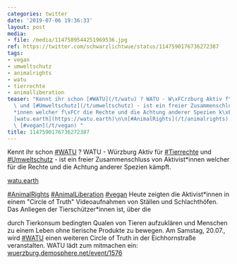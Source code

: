 ```yaml
---
categories: twitter
date: '2019-07-06 19:36:33'
layout: post
media:
- file: /media/1147589544251969536.jpg
ref: https://twitter.com/schwarzlichtwue/status/1147590176736272387
tags:
- vegan
- umweltschutz
- animalrights
- watu
- tierrechte
- animalliberation
teaser: "Kennt ihr schon [#WATU](/t/watu) ? WATU - W\xFCrzburg Aktiv f\xFCr [#Tierrechte](/t/tierrechte)\
  \ und [#Umweltschutz](/t/umweltschutz) - ist ein freier Zusammenschluss von Aktivist\\\
  *innen welcher f\xFCr die Rechte und die Achtung anderer Spezien k\xE4mpft.\n\n\
  [watu.earth](https://watu.earth)\n\n[#AnimalRights](/t/animalrights) [#AnimalLiberation](/t/animalliberation)\
  \ [#vegan](/t/vegan) "
title: 1147590176736272387
---
```

Kennt ihr schon [#WATU](/t/watu) ? WATU - Würzburg Aktiv für [#Tierrechte](/t/tierrechte) und [#Umweltschutz](/t/umweltschutz) - ist ein freier Zusammenschluss von Aktivist\*innen welcher für die Rechte und die Achtung anderer Spezien kämpft.

[watu.earth](https://watu.earth)

[#AnimalRights](/t/animalrights) [#AnimalLiberation](/t/animalliberation) [#vegan](/t/vegan) 
Heute zeigten die Aktivist\*innen in einem "Circle of Truth" Videoaufnahmen von Ställen und Schlachthöfen. Das Anliegen der Tierschützer\*innen ist, über die

durch Tierkonsum bedingten Qualen von Tieren aufzuklären und Menschen zu einem Leben ohne tierische Produkte zu bewegen.
Am Samstag, 20.07., wird [#WATU](/t/watu) einen weiteren Circle of Truth in der Eichhornstraße veranstalten. WATU lädt zum mitmachen ein: [wuerzburg.demosphere.net/event/1576](https://wuerzburg.demosphere.net/event/1576)